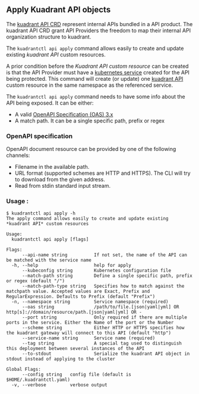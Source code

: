 ## Apply Kuadrant API objects

The [kuadrant API CRD](https://github.com/Kuadrant/kuadrant-controller/blob/v0.1.1/apis/networking/v1beta1/api_types.go) represent internal APIs bundled in a API product.
The kuadrant API CRD grant API Providers the freedom to map their internal API organization structure to kuadrant.

The `kuadrantctl api apply` command allows easily to create and update existing *kuadrant API* custom resources.

A prior condition before the *Kuadrant API custom resource* can be created is that the API Provider
must have a [kubernetes service](https://kubernetes.io/docs/concepts/services-networking/service/) created for the API being protected.
This command will create (or update) one [kuadrant API](https://github.com/Kuadrant/kuadrant-controller/blob/v0.1.1/apis/networking/v1beta1/api_types.go)
custom resource in the same namespace as the referenced service.

The `kuadrantctl api apply` command needs to have some info about the API being exposed. It can be either:
* A valid [OpenAPI Specification (OAS) 3.x](https://github.com/OAI/OpenAPI-Specification/blob/main/versions/3.0.2.md)
* A match path. It can be a single specific path, prefix or regex

### OpenAPI specification

OpenAPI document resource can be provided by one of the following channels:
* Filename in the available path.
* URL format (supported schemes are HTTP and HTTPS). The CLI will try to download from the given address.
* Read from stdin standard input stream.

### Usage :

```shell
$ kuadrantctl api apply -h
The apply command allows easily to create and update existing *kuadrant API* custom resources

Usage:
  kuadrantctl api apply [flags]

Flags:
      --api-name string          If not set, the name of the API can be matched with the service name
  -h, --help                     help for apply
      --kubeconfig string        Kubernetes configuration file
      --match-path string        Define a single specific path, prefix or regex (default "/")
      --match-path-type string   Specifies how to match against the matchpath value. Accepted values are Exact, Prefix and RegularExpression. Defaults to Prefix (default "Prefix")
  -n, --namespace string         Service namespace (required)
      --oas string               /path/to/file.[json|yaml|yml] OR http[s]://domain/resource/path.[json|yaml|yml] OR -
      --port string              Only required if there are multiple ports in the service. Either the Name of the port or the Number
      --scheme string            Either HTTP or HTTPS specifies how the kuadrant gateway will connect to this API (default "http")
      --service-name string      Service name (required)
      --tag string               A special tag used to distinguish this deployment between several instances of the API
      --to-stdout                Serialize the kuadrant API object in stdout instead of applying to the cluster

Global Flags:
      --config string   config file (default is $HOME/.kuadrantctl.yaml)
  -v, --verbose         verbose output
```
